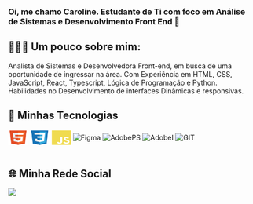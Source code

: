  ### Oi, me chamo Caroline. Estudante de Ti com foco em Análise de Sistemas e Desenvolvimento Front End 👋

## 👩🏾‍💻 Um pouco sobre mim:
<div>
  <p>
    Analista de Sistemas e Desenvolvedora Front-end, em busca de uma oportunidade de ingressar na área. 
  Com Experiência em HTML, CSS, JavaScript, React, Typescript, Lógica de Programação e Python. Habilidades no Desenvolvimento de
  interfaces Dinâmicas e responsivas.
  </p>
</div>

## 🚀 Minhas Tecnologias  
  
<div style="display: inline_block">
 
  <img align="center" alt="HTML" height="30" width="40" src="https://raw.githubusercontent.com/devicons/devicon/master/icons/html5/html5-original.svg">
  <img align="center" alt="CSS" height="30" width="40" src="https://raw.githubusercontent.com/devicons/devicon/master/icons/css3/css3-original.svg">
  <img align="center" alt="JavaScript" height="30" width="40" src="https://raw.githubusercontent.com/devicons/devicon/master/icons/javascript/javascript-plain.svg">
  <img align="center" alt="Figma" height="30" width="40" src="https://cdn.jsdelivr.net/gh/devicons/devicon@latest/icons/figma/figma-original.svg">
    
  <img align="center" alt="AdobePS" height="30" width="40"  src="https://cdn.jsdelivr.net/gh/devicons/devicon@latest/icons/photoshop/photoshop-original.svg">
  <img align="center" alt="AdobeI" height="30" width="40" src="https://cdn.jsdelivr.net/gh/devicons/devicon@latest/icons/illustrator/illustrator-original.svg">
          
  <img align="center" alt="GIT" height="40" width="50"  src="https://cdn.jsdelivr.net/gh/devicons/devicon@latest/icons/git/git-plain-wordmark.svg" />
           
</div><br>

## 🌐 Minha Rede Social
  
<div> 
 
  <a href=www.linkedin.com/in/caroline-castilho-santos- target="_blank"><img src="https://img.shields.io/badge/-LinkedIn-%230077B5?style=for-the-badge&logo=linkedin&logoColor=white" target="_blank"></a> 
</div>


